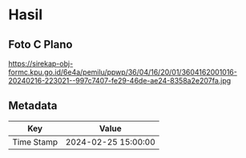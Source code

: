 # Hasil

## Foto C Plano

https://sirekap-obj-formc.kpu.go.id/6e4a/pemilu/ppwp/36/04/16/20/01/3604162001016-20240216-223021--997c7407-fe29-46de-ae24-8358a2e207fa.jpg


## Metadata

| Key        | Value               |
| ---------- | ------------------- |
| Time Stamp | 2024-02-25 15:00:00 |



